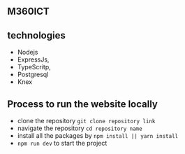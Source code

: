 ## M360ICT

## technologies
- Nodejs
- ExpressJs,
- TypeScritp,
- Postgresql
- Knex

## Process to run the website locally
- clone the repository `git clone repository link`
- navigate the repository `cd repository name`
- install all the packages by `npm install || yarn install`
- `npm run dev` to start the project
